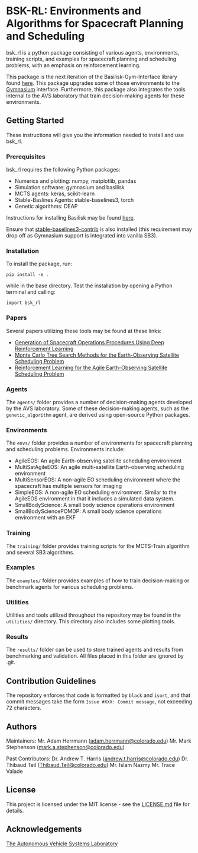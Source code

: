 # BSK-RL: Environments and Algorithms for Spacecraft Planning and Scheduling
bsk_rl is a python package consisting of various agents, environments, training scripts, and examples for spacecraft planning and scheduling problems, with an emphasis on reinforcement learning. 

This package is the next iteration of the Basilisk-Gym-Interface library found [here](https://bitbucket.org/avslab/basilisk-gym-interface/src/develop/). This package upgrades some of those environments to the [Gymnasium](https://gymnasium.farama.org/) interface. Furthermore, this package also integrates the tools internal to the AVS laboratory that train decision-making agents for these environments.

##	Getting Started
These instructions will give you the information needed to install and use bsk_rl.

### Prerequisites
bsk_rl requires the following Python packages:

- Numerics and plotting: numpy, matplotlib, pandas
- Simulation software: gymnasium and basilisk
- MCTS agents: keras, scikit-learn
- Stable-Baslines Agents: stable-baselines3, torch
- Genetic algorithms: DEAP

Instructions for installing Basilisk may be found [here](https://hanspeterschaub.info/basilisk/index.html).

Ensure that [stable-baselines3-contrib](https://github.com/Stable-Baselines-Team/stable-baselines3-contrib) is also installed (this requirement may drop off as Gymnasium support is integrated into vanilla SB3).

### Installation
To install the package, run:

```
pip install -e .
```

while in the base directory. Test the installation by opening a Python terminal and calling:

```
import bsk_rl
```

### Papers
Several papers utilizing these tools may be found at these links:
- [Generation of Spacecraft Operations Procedures Using Deep Reinforcement Learning](https://hanspeterschaub.info/PapersPrivate/Harris2022a.pdf)
- [Monte Carlo Tree Search Methods for the Earth-Observing Satellite Scheduling Problem](https://hanspeterschaub.info/PapersPrivate/Herrmann2022b.pdf)
- [Reinforcement Learning for the Agile Earth-Observing Satellite Scheduling Problem](https://ieeexplore.ieee.org/document/10058020)

###	Agents
The `agents/` folder provides a number of decision-making agents developed by the AVS laboratory. Some of these decision-making agents, such as the `genetic_algorithm` agent, are derived using open-source Python packages.

### Environments
The `envs/` folder provides a number of environments for spacecraft planning and scheduling problems. Environments include:
- AgileEOS: An agile Earth-observing satellite scheduling environment
- MultiSatAgileEOS: An agile multi-satellite Earth-observing scheduling environment
- MultiSensorEOS: A non-agile EO scheduling environment where the spacecraft has multiple sensors for imaging
- SimpleEOS: A non-agile EO scheduling environment. Similar to the AgileEOS environment in that it includes a simulated data system.
- SmallBodyScience: A small body science operations environment
- SmallBodySciencePOMDP: A small body science operations environment with an EKF

###	Training
The `training/` folder provides training scripts for the MCTS-Train algorithm and several SB3 algorithms.

### Examples
The `examples/` folder provides examples of how to train decision-making or benchmark agents for various scheduling problems. 

### Utilities
Utilities and tools utilized throughout the repository may be found in the `utilities/` directory. This directory also includes some plotting tools. 

### Results
The `results/` folder can be used to store trained agents and results from benchmarking and validation. All files placed in this folder are ignored by .git. 

## Contribution Guidelines
The repository enforces that code is formatted by `black` and `isort`, and that commit messages take the form `Issue #XXX: Commit message`, not exceeding 72 characters.

## Authors
Maintainers: 
Mr. Adam Herrmann (adam.herrmann@colorado.edu)
Mr. Mark Stephenson (mark.a.stephenson@colorado.edu)

Past Contributors:
Dr. Andrew T. Harris (andrew.t.harris@colorado.edu)
Dr. Thibaud Teil (Thibaud.Teil@colorado.edu)
Mr. Islam Nazmy
Mr. Trace Valade

##	License
This project is licensed under the MIT license - see the [LICENSE.md](LICENSE.md) file for details.

## Acknowledgements
[The Autonomous Vehicle Systems Laboratory](http://hanspeterschaub.info/main.html)
